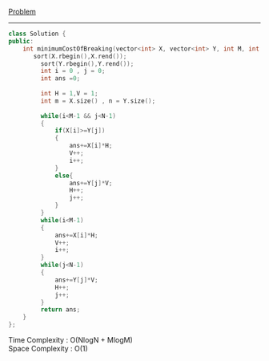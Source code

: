 [Problem](https://practice.geeksforgeeks.org/problems/minimum-cost-to-cut-a-board-into-squares/1)

---

```cpp
class Solution {
public:
    int minimumCostOfBreaking(vector<int> X, vector<int> Y, int M, int N){
       sort(X.rbegin(),X.rend());
         sort(Y.rbegin(),Y.rend());
         int i = 0 , j = 0;
         int ans =0;
         
         int H = 1,V = 1;
         int m = X.size() , n = Y.size();
         
         while(i<M-1 && j<N-1)
         {
             if(X[i]>=Y[j])
             {
                 ans+=X[i]*H;
                 V++;
                 i++;
             }
             else{
                 ans+=Y[j]*V;
                 H++;
                 j++;
             }
         }
         while(i<M-1)
         {
             ans+=X[i]*H;
             V++;
             i++;
         }
         while(j<N-1)
         {
             ans+=Y[j]*V;
             H++;
             j++;
         }
         return ans;
    }
};
```

Time Complexity : O(NlogN + MlogM) <br>
Space Complexity : O(1)